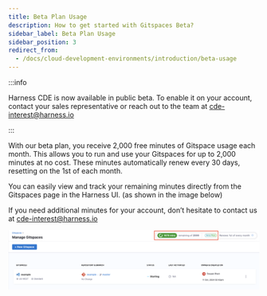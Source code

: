 ```yaml
---
title: Beta Plan Usage
description: How to get started with Gitspaces Beta?
sidebar_label: Beta Plan Usage
sidebar_position: 3
redirect_from:
  - /docs/cloud-development-environments/introduction/beta-usage
---
```


:::info

Harness CDE is now available in public beta. To enable it on your account, contact your sales representative or reach out to the team at cde-interest@harness.io 

:::

With our beta plan, you receive 2,000 free minutes of Gitspace usage each month. This allows you to run and use your Gitspaces for up to 2,000 minutes at no cost. These minutes automatically renew every 30 days, resetting on the 1st of each month. 

You can easily view and track your remaining minutes directly from the Gitspaces page in the Harness UI. (as shown in the image below)

If you need additional minutes for your account, don’t hesitate to contact us at cde-interest@harness.io

![](./static/Beta%20plan%20usage.png)